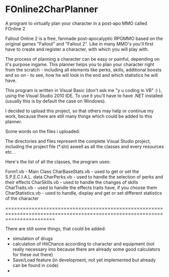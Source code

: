 FOnline2CharPlanner
===================

A program to virtually plan your character in a post-apo MMO called FOnline 2

Fallout Online 2 is a free, fanmade post-apocalyptic RPGMMO based on the original games "Fallout" and "Fallout 2". Like in many MMO's you'll first have to create and register a character, with which you will play with. 

The process of planning a character can be easy or painful, depending on it's purpose ingame. This planner helps you to plan your character right from the scratch - including all elements like perks, skills, additional boosts and so on - to see, how he will look in the end and which statistics he will have.

This program is written in Visual Basic (don't ask me "y u coding in VB" :) ), using the Visual Studio 2010 IDE. To use it you'll have to have .NET installed (usually this is by default the case on Windows). 

I decided to upload this project, so that others may help or continue my work, because there are still many things which could be added to this planner.

Some words on the files i uploaded:

The directories and files represent the complete Visual Studio project, including the project file (*.sln) aswell as all the classes and every resources etc. .

Here's the list of all the classes, the program uses:

Form1.vb - Main Class
CharBaseStats.vb - used to get or set the S.P.E.C.I.A.L. data
CharPerks.vb - used to handle the selection of perks and their effects
CharSkills.vb - used to handle the changes of skills
CharTraits.vb - used to handle the effects traits have, if you choose them
CharStatistics.vb - used to handle, display and get or set different statistics of the character

=============================================================================================================================

There are still some things, that could be added:

- simulation of drugs
- calculation of HitChance according to character and equipment (not really necessary imo because there are already some good calculators for these out there)
- Save/Load feature (in development, not yet implemented but already can be found in code)
- <your suggestion here>

